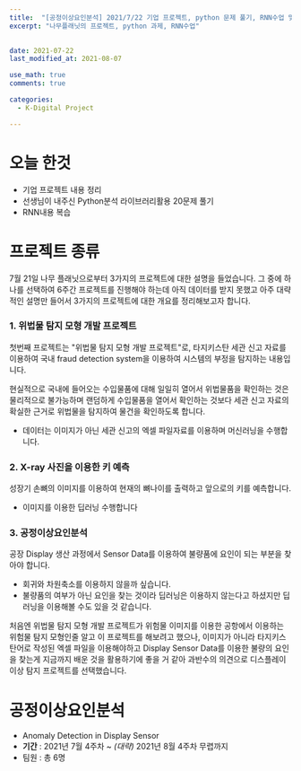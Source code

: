 ```yaml
---
title:  "[공정이상요인분석] 2021/7/22 기업 프로젝트, python 문제 풀기, RNN수업 및 복습"
excerpt: "나무플래닛의 프로젝트, python 과제, RNN수업"

 
date: 2021-07-22
last_modified_at: 2021-08-07

use_math: true
comments: true

categories:
  - K-Digital Project

---
```


# 오늘 한것

- 기업 프로젝트 내용 정리
- 선생님이 내주신 Python분석 라이브러리활용 20문제 풀기
- RNN내용 복습



# 프로젝트 종류

7월 21일 나무 플래닛으로부터 3가지의 프로젝트에 대한 설명을 들었습니다. 그 중에 하나를 선택하여 6주간 프로젝트를 진행해야 하는데 아직 데이터를 받지 못했고 아주 대략적인 설명만 들어서 3가지의 프로젝트에 대한 개요를 정리해보고자 합니다.



### 1. 위법물 탐지 모형 개발 프로젝트

첫번째 프로젝트는 "위법물 탐지 모형 개발 프로젝트"로,   타지키스탄 세관 신고 자료를 이용하여 국내 fraud detection system을 이용하여 시스템의 부정을 탐지하는 내용입니다.

현실적으로 국내에 들어오는 수입물품에 대해 일일히 열어서 위법물품을 확인하는 것은 물리적으로 불가능하며 랜덤하게 수입물품을 열어서 확인하는 것보다 세관 신고 자료의 확실한 근거로 위법물을 탐지하여 물건을 확인하도록 합니다.

- 데이터는 이미지가 아닌 세관 신고의 엑셀 파일자료를 이용하며 머신러닝을 수행합니다.



### 2. X-ray 사진을 이용한 키 예측

성장기 손뼈의 이미지를 이용하여 현재의 뼈나이를 출력하고 앞으로의 키를 예측합니다.

- 이미지를 이용한 딥러닝 수행합니다



### 3. 공정이상요인분석

공장 Display 생산 과정에서 Sensor Data를 이용하여 불량품에 요인이 되는 부분을 찾아야 합니다.

- 회귀와 차원축소를 이용하지 않을까 싶습니다.
- 불량품의 여부가 아닌 요인을 찾는 것이라 딥러닝은 이용하지 않는다고 하셨지만 딥러닝을 이용해볼 수도 있을 것 같습니다.



처음엔 위법물 탐지 모형 개발 프로젝트가 위험물 이미지를 이용한 공항에서 이용하는 위험물 탐지 모형인줄 알고 이 프로젝트를 해보려고 했으나,  이미지가 아니라 타지키스탄어로 작성된 엑셀 파일을 이용해야하고 Display Sensor Data를 이용한 불량의 요인을 찾는게 지금까지 배운 것을 활용하기에 좋을 거 같아 과반수의 의견으로 디스플레이 이상 탐지 프로젝트를 선택했습니다.



# 공정이상요인분석

- Anomaly Detection in Display Sensor 
- **기간** : 2021년 7월 4주차 ~ *(대략)* 2021년 8월 4주차 무렵까지
- 팀원 : 총 6명
